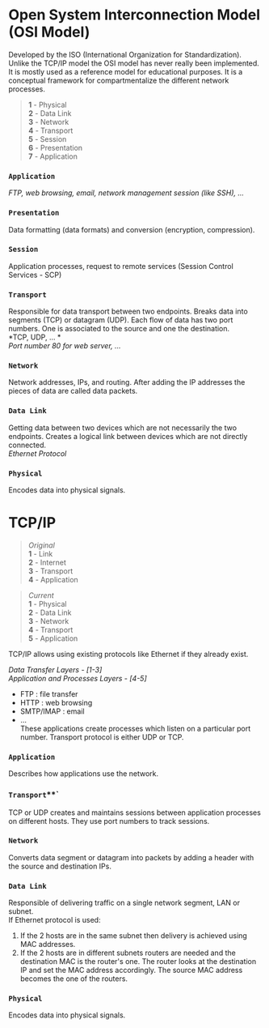 # Open System Interconnection Model (OSI Model)

Developed by the ISO (International Organization for Standardization). Unlike the TCP/IP model the OSI model has never really been implemented. It is mostly used as a reference model for educational purposes. It is a conceptual framework for compartmentalize the different network processes.

>**1** - Physical  
>**2** - Data Link  
>**3** - Network  
>**4** - Transport  
>**5** - Session  
>**6** - Presentation  
>**7** - Application  

### `Application`
*FTP, web browsing, email, network management session (like SSH), ...*
### `Presentation`
Data formatting (data formats) and conversion (encryption, compression).
### `Session`
Application processes, request to remote services (Session Control Services - SCP)
### `Transport`
Responsible for data transport between two endpoints. Breaks data into segments (TCP) or datagram (UDP). Each flow of data has two port numbers. One is associated to the source and one the destination.  
*TCP, UDP, ...  *  
*Port number 80 for web server, ...*
### `Network`
Network addresses, IPs, and routing. After adding the IP addresses the pieces of data are called data packets.
### `Data Link`
Getting data between two devices which are not necessarily the two endpoints. Creates a logical link between devices which are not directly connected.  
*Ethernet Protocol*
### `Physical`
Encodes data into physical signals.

# TCP/IP

> *Original*  
>**1** - Link  
>**2** - Internet  
>**3** - Transport  
>**4** - Application  

> *Current*  
>**1** - Physical  
>**2** - Data Link  
>**3** - Network  
>**4** - Transport  
>**5** - Application  

TCP/IP allows using existing protocols like Ethernet if they already exist.

*Data Transfer Layers - [1-3]*  
*Application and Processes Layers - [4-5]*
- FTP : file transfer
- HTTP : web browsing
- SMTP/IMAP : email
- ...  
These applications create processes which listen on a particular port number. Transport protocol is either UDP or TCP.

### `Application`
Describes how applications use the network.
### `Transport`**`
TCP or UDP creates and maintains sessions between application processes on different hosts. They use port numbers to track sessions.
### `Network`
Converts data segment or datagram into packets by adding a header with the source and destination IPs.
### `Data Link`
Responsible of delivering traffic on a single network segment, LAN or subnet.  
If Ethernet protocol is used:  
1. If the 2 hosts are in the same subnet then delivery is achieved using MAC addresses.
2. If the 2 hosts are in different subnets routers are needed and the destination MAC is the router's one. The router looks at the destination IP and set the MAC address accordingly. The source MAC address becomes the one of the routers.
### `Physical`
Encodes data into physical signals.
